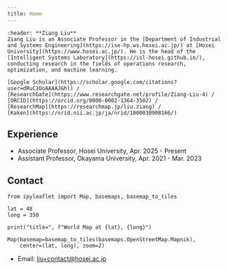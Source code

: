 ```yaml
---
title: Home
---
```


```{card} 
:header: **Ziang Liu**
Ziang Liu is an Associate Professor in the [Department of Industrial and Systems Engineering](https://ise-hp.ws.hosei.ac.jp/) at [Hosei University](https://www.hosei.ac.jp/). He is the head of the [Intelligent Systems Laboratory](https://isl-hosei.github.io/), conducting research in the fields of operations research, optimization, and machine learning. 

[Google Scholar](https://scholar.google.com/citations?user=dRuC1OoAAAAJ&hl) / 
[ResearchGate](https://www.researchgate.net/profile/Ziang-Liu-4) / 
[ORCID](https://orcid.org/0000-0002-1364-3502) / 
[ResearchMap](https://researchmap.jp/liu.ziang) /
[Kaken](https://nrid.nii.ac.jp/ja/nrid/1000030908166/)
```

## Experience

- Associate Professor, Hosei University, Apr. 2025 - Present
- Assistant Professor, Okayama University, Apr. 2021 - Mar. 2023

## Contact 

```{python}
from ipyleaflet import Map, basemaps, basemap_to_tiles

lat = 48
long = 350

print("title=", f"World Map at {lat}, {long}")

Map(basemap=basemap_to_tiles(basemaps.OpenStreetMap.Mapnik),
    center=(lat, long), zoom=2)
```

- Email: [liu+contact@hosei.ac.jp](mailto:liu+contact@hosei.ac.jp)   
